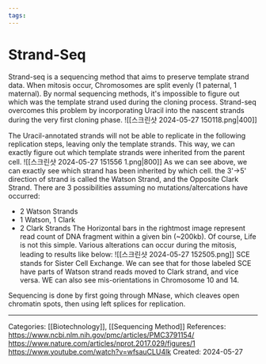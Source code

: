 ```yaml
---
tags:
---
```

# Strand-Seq
Strand-seq is a sequencing method that aims to preserve template strand data. When mitosis occur, Chromosomes are split evenly (1 paternal, 1 maternal). By normal sequencing methods, it's impossible to figure out which was the template strand used during the cloning process. Strand-seq overcomes this problem by incorporating Uracil into the nascent strands during the very first cloning phase.
![[스크린샷 2024-05-27 150118.png|400]]

The Uracil-annotated strands will not be able to replicate in the following replication steps, leaving only the template strands. This way, we can exactly figure out which template strands were inherited from the parent cell.
![[스크린샷 2024-05-27 151556 1.png|800]]
As we can see above, we can exactly see which strand has been inherited by which cell. the 3'->5' direction of strand is called the Watson Strand, and the Opposite Clark Strand. There are 3 possibilities assuming no mutations/altercations have occurred:
- 2 Watson Strands 
- 1 Watson, 1 Clark
- 2 Clark Strands
The Horizontal bars in the rightmost image represent read count of DNA fragment within a given bin (~200kb). Of course, Life is not this simple. Various alterations can occur during the mitosis, leading to results like below:
![[스크린샷 2024-05-27 152505.png]]
SCE stands for Sister Cell Exchange. We can see that for those labeled SCE have parts of Watson strand reads moved to Clark strand, and vice versa. WE can also see mis-orientations in Chromosome 10 and 14.

Sequencing is done by first going through MNase, which cleaves open chromatin spots, then using left splices for replication.


---
Categories: [[Biotechnology]], [[Sequencing Method]]
References:
https://www.ncbi.nlm.nih.gov/pmc/articles/PMC3791154/
https://www.nature.com/articles/nprot.2017.029/figures/1
https://www.youtube.com/watch?v=wfsauCLU4lk
Created: 2024-05-27
